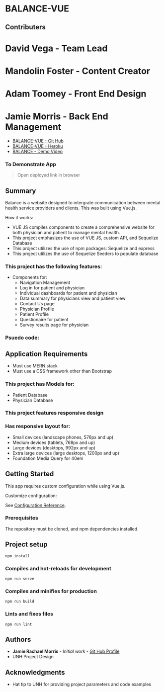 # BALANCE-VUE

## Contributers
# David Vega - Team Lead
# Mandolin Foster - Content Creator
# Adam Toomey - Front End Design
# Jamie Morris - Back End Management

* [BALANCE-VUE - Git Hub](https://github.com/dvega920/BALANCE)
* [BALANCE-VUE - Heroku](https://tranquil-cliffs-63074.herokuapp.com/)
* [BALANCE - Demo Video]()

### To Demonstrate App
> Open deployed link in browser


## Summary

Balance is a website designed to intergrate communication between mental health service providers and clients. This was built using Vue.js. 

How it works: 

* VUE JS compiles components to create a comprehensive website for both physician and patient to manage mental health.
* This project emphasizes the use of VUE JS, custom API, and Sequelize Database
* This project utilizes the use of npm packages: Sequelize and express
* This project utilizes the use of Sequelize Seeders to populate database

### This project has the following features: 
* Components for: 
    * Navigation Management
    * Log in for patient and physician
    * Individual dashboards for patient and physician
    * Data summary for physicians view and patient view
    * Contact Us page
    * Physician Profile
    * Patient Profile
    * Questionaire for patient
    * Survey results page for physician

### Psuedo code:  
## Application Requirements
* Must use MERN stack
* Must use a CSS framework other than Bootstrap

### This project has Models for:
* Patient Database
* Physician Database

### This project features responsive design
### Has responsive layout for: 
* Small devices (landscape phones, 576px and up)
* Medium devices (tablets, 768px and up)
* Large devices (desktops, 992px and up)
* Extra large devices (large desktops, 1200px and up)
* Foundation Media Query for 40em


## Getting Started

This app requires custom configuration while using Vue.js. 

Customize configuration: 

See [Configuration Reference](https://cli.vuejs.org/config/).

### Prerequisites

The repository must be cloned, and npm dependencies installed. 

## Project setup
```
npm install
```

### Compiles and hot-reloads for development
```
npm run serve
```

### Compiles and minifies for production
```
npm run build
```

### Lints and fixes files
```
npm run lint
```
## Authors

* **Jamie Rachael Morris** - *Initial work* - [Git Hub Profile](https://github.com/jamierachael)
* UNH Project Design

## Acknowledgments

* Hat tip to UNH for providing project parameters and code examples


